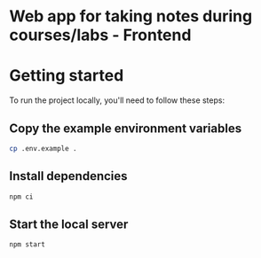 # Web app for taking notes during courses/labs - Frontend

# Getting started

To run the project locally, you'll need to follow these steps:

## Copy the example environment variables

```bash
cp .env.example .
```

## Install dependencies

```bash
npm ci
```

## Start the local server

```bash
npm start
```
